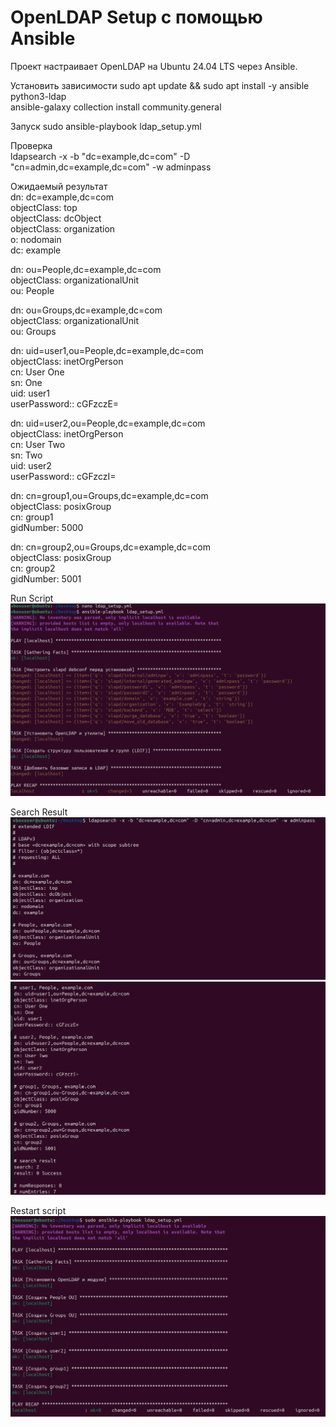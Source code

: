 # OpenLDAP Setup с помощью Ansible
Проект настраивает OpenLDAP на Ubuntu 24.04 LTS через Ansible.  

Установить зависимости 
sudo apt update && sudo apt install -y ansible python3-ldap  
ansible-galaxy collection install community.general  

Запуск 
sudo ansible-playbook ldap_setup.yml  

Проверка  
ldapsearch -x -b "dc=example,dc=com" -D "cn=admin,dc=example,dc=com" -w adminpass  

Ожидаемый результат  
dn: dc=example,dc=com  
objectClass: top  
objectClass: dcObject  
objectClass: organization  
o: nodomain  
dc: example  

dn: ou=People,dc=example,dc=com  
objectClass: organizationalUnit  
ou: People  

dn: ou=Groups,dc=example,dc=com  
objectClass: organizationalUnit  
ou: Groups  

dn: uid=user1,ou=People,dc=example,dc=com  
objectClass: inetOrgPerson  
cn: User One  
sn: One  
uid: user1  
userPassword:: cGFzczE=  

dn: uid=user2,ou=People,dc=example,dc=com  
objectClass: inetOrgPerson  
cn: User Two  
sn: Two  
uid: user2  
userPassword:: cGFzczI=  

dn: cn=group1,ou=Groups,dc=example,dc=com  
objectClass: posixGroup  
cn: group1  
gidNumber: 5000  

dn: cn=group2,ou=Groups,dc=example,dc=com  
objectClass: posixGroup  
cn: group2  
gidNumber: 5001  

Run Script
![Run Script ](1.png) 

Search Result  
![Search Result 1](2.png)  
![Search Result 2](3.png)  

Restart script
![Restart script](4.png)  
